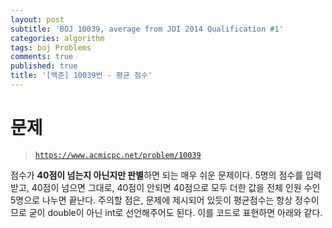 ```yaml
---
layout: post
subtitle: 'BOJ 10039, average from JOI 2014 Qualification #1'
categories: algorithm
tags: boj Problems
comments: true
published: true
title: '[백준] 10039번 - 평균 점수'
---
```

# 문제
> [`https://www.acmicpc.net/problem/10039`](https://www.acmicpc.net/problem/10039)

점수가 **40점이 넘는지 아닌지만 판별**하면 되는 매우 쉬운 문제이다. 5명의 점수를 입력 받고, 40점이 넘으면 그대로, 40점이 안되면 40점으로 모두 더한 값을 전체 인원 수인 5명으로 나누면 끝난다. 주의할 점은, 문제에 제시되어 있듯이 평균점수는 항상 정수이므로 굳이 double이 아닌 int로 선언해주어도 된다. 이를 코드로 표현하면 아래와 같다.

<script src="https://gist.github.com/sundongkim-dev/23fd6b76e189779d0bab045fad6d6dab.js"></script>
